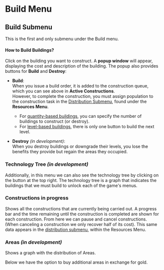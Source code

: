 # Build Menu

## Build Submenu
This is the first and only submenu under the Build menu.

<!-- ### Village Overview
A horizontal elongated graphic represents our entire village. At the top, we have a **minimap** and **arrows** to navigate left or right across the graphic. Hovering over the different buildings in the graphic displays their names.

On the graphic, you'll see two types of buildings:
- **Well-defined buildings**: These are the buildings you have already constructed at least one of.
- **Semi-transparent buildings**: These represent buildings that have not yet been constructed. -->

#### How to Build Buildings?

Click on the building you want to construct. A **popup window** will appear, displaying the cost and description of the building. The popup also provides buttons for **Build** and **Destroy**:

   - **Build**:  
     When you issue a build order, it is added to the construction queue, which you can see above in **Active Constructions**.  
     However, to complete the construction, you must assign population to the construction task in the [Distribution Submenu](resources.md#distribution-submenu), found under the **Resources Menu**.
     - For [quantity-based buildings](../../game-concepts/buildings/index.md#types-of-buildings), you can specify the number of buildings to construct (or destroy).  
     - For [level-based buildings](../../game-concepts/buildings/index.md#types-of-buildings), there is only one button to build the next level.

   - **Destroy** *(in development)*:  
     When you destroy buildings or downgrade their levels, you lose the benefits they provide but regain the areas they occupied.

### Technology Tree *(in development)*
Additionally, in this menu we can also see the technology tree by clicking on the button at the top right. The technology tree is a graph that indicates the buildings that we must build to unlock each of the game's menus.

### Constructions in progress
Shows all the constructions that are currently being carried out. A progress bar and the time remaining until the construction is completed are shown for each construction. From here we can pause and cancel constructions. (When canceling a construction we only recover half of its cost). This same data appears in the [distribution submenu](resources.md#distribution-submenu), within the Resources Menu.

### Areas *(in development)*
Shows a graph with the distribution of Areas.

Below we have the option to buy additional areas in exchange for gold.